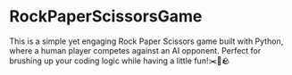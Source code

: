 # RockPaperScissorsGame

This is a simple yet engaging Rock Paper Scissors game built with Python, where a human player competes against an AI opponent. 
Perfect for brushing up your coding logic while having a little fun!✂️📜🪨
